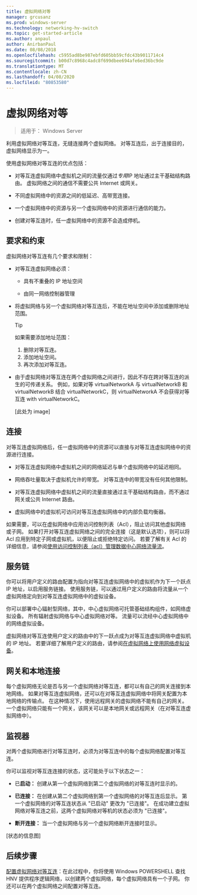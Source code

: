 ```yaml
---
title: 虚拟网络对等
manager: grcusanz
ms.prod: windows-server
ms.technology: networking-hv-switch
ms.topic: get-started-article
ms.author: anpaul
author: AnirbanPaul
ms.date: 08/08/2018
ms.openlocfilehash: c5955ad8be987ebfd605bb59cfdc43b9011714c4
ms.sourcegitcommit: b00d7c8968c4adc8f699dbee694afe6ed36bc9de
ms.translationtype: MT
ms.contentlocale: zh-CN
ms.lasthandoff: 04/08/2020
ms.locfileid: "80853580"
---
```

# <a name="virtual-network-peering"></a>虚拟网络对等

>适用于： Windows Server

利用虚拟网络对等互连，无缝连接两个虚拟网络。 对等互连后，出于连接目的，虚拟网络显示为一。 

使用虚拟网络对等互连的优点包括：

-   对等互连虚拟网络中虚拟机之间的流量仅通过*专用*IP 地址通过主干基础结构路由。 虚拟网络之间的通信不需要公共 Internet 或网关。

-   不同虚拟网络中的资源之间的低延迟、高带宽连接。

-   一个虚拟网络中的资源与另一个虚拟网络中的资源进行通信的能力。

-   创建对等互连时，任一虚拟网络中的资源不会造成停机。

## <a name="requirements-and-constraints"></a>要求和约束

虚拟网络对等互连有几个要求和限制：

- 对等互连虚拟网络必须：

  -   具有不重叠的 IP 地址空间

  -   由同一网络控制器管理

- 将虚拟网络与另一个虚拟网络对等互连后，不能在地址空间中添加或删除地址范围。

  >[!TIP]
  >如果需要添加地址范围：<ol><li>删除对等互连。</li><li>添加地址空间。</li><li>再次添加对等互连。</li></ol>

- 由于虚拟网络对等互连在两个虚拟网络之间进行，因此不存在跨对等互连的派生的可传递关系。 例如，如果对等 virtualNetworkA 与 virtualNetworkB 和 virtualNetworkB 结合 virtualNetworkC，则 virtualNetworkA 不会获得对等互连 with virtualNetworkC。

  [此处为 image]

## <a name="connectivity"></a>连接

对等互连虚拟网络后，任一虚拟网络中的资源可以直接与对等互连虚拟网络中的资源进行连接。

-   对等互连虚拟网络中虚拟机之间的网络延迟与单个虚拟网络中的延迟相同。

-   网络吞吐量取决于虚拟机允许的带宽。 对等互连中的带宽没有任何其他限制。

-   对等互连虚拟网络中虚拟机之间的流量直接通过主干基础结构路由，而不通过网关或公共 Internet 路由。

-   虚拟网络中的虚拟机可访问对等互连虚拟网络中的内部负载均衡器。

如果需要，可以在虚拟网络中应用访问控制列表（Acl），阻止访问其他虚拟网络或子网。 如果打开对等互连虚拟网络之间的完全连接（这是默认选项），则可以将 Acl 应用到特定子网或虚拟机，以便阻止或拒绝特定访问。 若要了解有关 Acl 的详细信息，请参阅[使用访问控制列表（acl）管理数据中心网络流量流](https://docs.microsoft.com/windows-server/networking/sdn/manage/use-acls-for-traffic-flow)。

## <a name="service-chaining"></a>服务链

你可以将用户定义的路由配置为指向对等互连虚拟网络中的虚拟机作为下一个跃点 IP 地址，以启用服务链接。 使用服务链，可以通过用户定义的路由将流量从一个虚拟网络定向到对等互连虚拟网络中的虚拟设备。

你可以部署中心辐射型网络，其中，中心虚拟网络可托管基础结构组件，如网络虚拟设备。 所有辐射虚拟网络与中心虚拟网络对等。 流量可以流经中心虚拟网络中的网络虚拟设备。

虚拟网络对等互连使用户定义的路由中的下一跃点成为对等互连虚拟网络中虚拟机的 IP 地址。 若要详细了解用户定义的路由，请参阅[在虚拟网络上使用网络虚拟设备](https://docs.microsoft.com/windows-server/networking/sdn/manage/use-network-virtual-appliances-on-a-vn)。

## <a name="gateways-and-on-premises-connectivity"></a>网关和本地连接

每个虚拟网络无论是否与另一个虚拟网络对等互连，都可以有自己的网关连接到本地网络。 如果对等互连虚拟网络，还可以在对等互连虚拟网络中将网关配置为本地网络的传输点。 在这种情况下，使用远程网关的虚拟网络不能有自己的网关。 一个虚拟网络只能有一个网关，该网关可以是本地网关或远程网关（在对等互连虚拟网络中）。

## <a name="monitor"></a>监视器

对两个虚拟网络进行对等互连时，必须为对等互连中的每个虚拟网络配置对等互连。

你可以监视对等互连连接的状态，这可能处于以下状态之一：

-   已**启动：** 创建从第一个虚拟网络到第二个虚拟网络的对等互连时显示的。

-   **已连接：** 在创建从第二个虚拟网络到第一个虚拟网络的对等互连后显示。 第一个虚拟网络的对等互连状态从 "已启动" 更改为 "已连接"。 在成功建立虚拟网络对等互连之前，这两个虚拟网络对等机的状态必须为 "已连接"。

-   **断开连接：** 当一个虚拟网络与另一个虚拟网络断开连接时显示。

[状态的信息图]

## <a name="next-steps"></a>后续步骤
[配置虚拟网络对等互连](sdn-configure-vnet-peering.md)：在此过程中，你将使用 Windows POWERSHELL 查找 HNV 提供程序逻辑网络，以创建两个虚拟网络，每个虚拟网络具有一个子网。 你还可以在两个虚拟网络之间配置对等互连。

